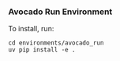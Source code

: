 ### Avocado Run Environment

To install, run:

```
cd environments/avocado_run
uv pip install -e .
```